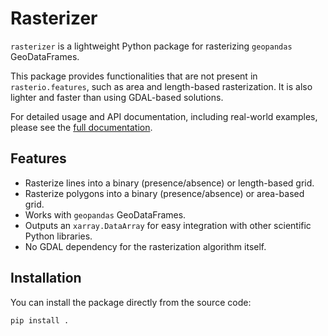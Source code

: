 # Rasterizer

`rasterizer` is a lightweight Python package for rasterizing `geopandas` GeoDataFrames.

This package provides functionalities that are not present in `rasterio.features`, such as area and length-based rasterization. It is also lighter and faster than using GDAL-based solutions.

For detailed usage and API documentation, including real-world examples, please see the [full documentation](https://rasterizer.readthedocs.io).

## Features

- Rasterize lines into a binary (presence/absence) or length-based grid.
- Rasterize polygons into a binary (presence/absence) or area-based grid.
- Works with `geopandas` GeoDataFrames.
- Outputs an `xarray.DataArray` for easy integration with other scientific Python libraries.
- No GDAL dependency for the rasterization algorithm itself.

## Installation

You can install the package directly from the source code:

```bash
pip install .
```
